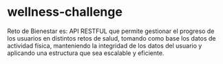 # wellness-challenge
Reto de Bienestar es: API RESTFUL que permite gestionar el progreso de los usuarios en distintos retos de salud, tomando como base los datos de actividad física, manteniendo la integridad de los datos del usuario y aplicando una estructura que sea escalable y eficiente.
